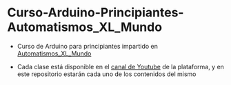 # Curso-Arduino-Principiantes-Automatismos_XL_Mundo

- Curso de Arduino para principiantes impartido en [Automatismos_XL_Mundo](https://automatismosmundo.com/)

- Cada clase está disponible en el [canal de Youtube](https://www.youtube.com/channel/UCAtrg5mxCvROCs-73n-9q4A) de la plataforma, y en este repositorio estarán cada uno de los contenidos del mismo
